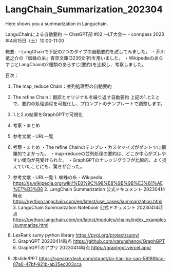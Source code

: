 # LangChain_Summarization_202304
Here shows you a summarization in Languchain.

LanguChainによる自動要約
〜 ChatGPT部 #02 〜LT大会〜 - connpass 2023年4月15日（土）10:00-11:00

概要:
・LangChainで下記の2つのタイプの自動要約を試してみました。
・芥川竜之介の『蜘蛛の糸』青空文庫(3236文字)を用いました。
・WikipediaのあらすじとLangChainの2種類のあらすじ(要約)を比較し、考察しました。

目次：
1. The map_reduce Chain：並列処理型の自動要約　
2. The refine Chain：翻訳とオリジナルを繰り返す自動要約
上記の1.と2.とで、要約の処理過程を可視化し、プロンプトのテンプレートで調整します。　　　
3. 1.と2.の結果をGraphGPTで可視化
4. 考察・まとめ
5. 参考文献・URL一覧

4. 考察・まとめ
・The refine Chainのテンプレ・カスタマイズがダントツに網羅的でよかった。
・map-reduceの並列処理の要約は、どこか中心がズレやすい傾向が見受けられた。
・GraphGPTのナレッジグラフが比較的、よく捉えていたことにも、驚きが合った。

5. 参考文献・URL一覧
1. 蜘蛛の糸 - Wikipedia https://ja.wikipedia.org/wiki/%E8%9C%98%E8%9B%9B%E3%81%AE%E7%B3%B8 
2. LangChain Summarization 公式ドキュメント 20230414時点 https://python.langchain.com/en/latest/use_cases/summarization.html 
3. LanguChain Summarization Notebook 公式ドキュメント 20230414時点 https://python.langchain.com/en/latest/modules/chains/index_examples/summarize.html 
4. LexRank sumy python library https://pypi.org/project/sumy/ 
5. GraphGPT 20230414時点 https://github.com/varunshenoy/GraphGPT 
6. GraphGPTのアプリ 20230414時点 https://graphgpt.vercel.app/
7. 本slide/PPT https://speakerdeck.com/otanet/tai-tian-bo-san-58f89bcc-07a0-47bf-921b-ab35ec003cca 


